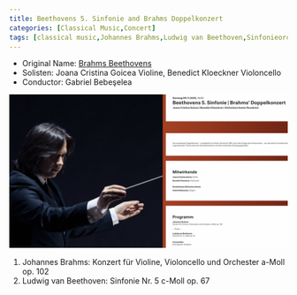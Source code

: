```yaml
---
title: Beethovens 5. Sinfonie and Brahms Doppelkonzert
categories: [Classical Music,Concert]
tags: [classical music,Johannes Brahms,Ludwig van Beethoven,Sinfonieorchester Rumänien]
---
```


- Original Name: [Brahms Beethovens](https://www.koelner-philharmonie.de/de/programm/beethovens-5-sinfonie-brahms-doppelkonzert/4758)
- Solisten: Joana Cristina Goicea Violine, Benedict Kloeckner Violoncello 
- Conductor: Gabriel Bebeşelea

![Brahms Dvorak](brahms-beethove-doppelkonzert.png)

1. Johannes Brahms: Konzert für Violine, Violoncello und Orchester a-Moll op. 102
2. Ludwig van Beethoven: Sinfonie Nr. 5 c-Moll op. 67

